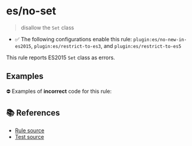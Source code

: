 # es/no-set
> disallow the `Set` class

- ✅ The following configurations enable this rule: `plugin:es/no-new-in-es2015`, `plugin:es/restrict-to-es3`, and `plugin:es/restrict-to-es5`

This rule reports ES2015 `Set` class as errors.

## Examples

⛔ Examples of **incorrect** code for this rule:

<eslint-playground type="bad" code="/*eslint es/no-set: error */
let set = new Set()
" />

## 📚 References

- [Rule source](https://github.com/mysticatea/eslint-plugin-es/blob/v4.1.0/lib/rules/no-set.js)
- [Test source](https://github.com/mysticatea/eslint-plugin-es/blob/v4.1.0/tests/lib/rules/no-set.js)

